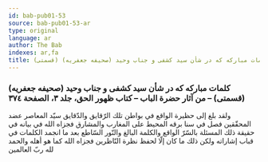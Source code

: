 ```yaml
---
id: bab-pub01-53
source: bab-pub01-53-ar
type: original
language: ar
author: The Bab
indexes: ar,fa
title: كلمات مباركه كه در شأن سيد كشفى و جناب وحيد (صحيفه جعفريه) (قسمتى)
---
```

### كلمات مباركه كه در شأن سيد كشفى و جناب وحيد (صحيفه جعفريه) (قسمتى) – من آثار حضرة الباب – كتاب ظهور الحق، جلد ۳، الصفحة ۳۷٤

ولقد بلغ إلى حظيرة الواقع في بواطن تلك الرّقايق والدّقايق سيّد المعاصر عضد المحقّقين فصل في سنا برقه المحيط على المغارب والمشارق فجزاه الله في بيانه في حقيقة ذلك المسئلة بالسّرّ الواقع والكلمة البالغ والنّور السّاطع بعد ما انجمد الكلمات في قباب إشاراته ولكن ذلك ما كان إلّا لحفظ نظرة النّاظرين فجزاه الله كما هو أهله والحمد لله ربّ العالمين